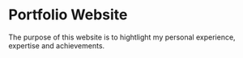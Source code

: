 # Portfolio Website

The purpose of this website is to hightlight my personal experience, expertise and achievements.
